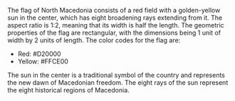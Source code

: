 The flag of North Macedonia consists of a red field with a golden-yellow sun in the center, which has eight broadening rays extending from it. The aspect ratio is 1:2, meaning that its width is half the length. The geometric properties of the flag are rectangular, with the dimensions being 1 unit of width by 2 units of length. The color codes for the flag are:

- Red: #D20000
- Yellow: #FFCE00

The sun in the center is a traditional symbol of the country and represents the new dawn of Macedonian freedom. The eight rays of the sun represent the eight historical regions of Macedonia.